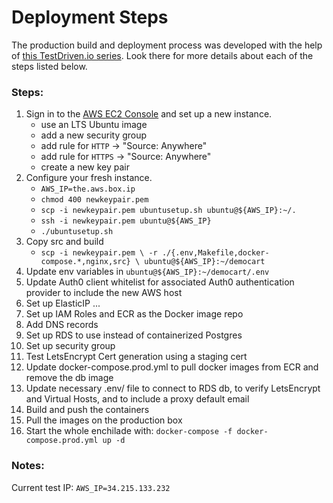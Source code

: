 # Deployment Steps

The production build and deployment process was developed with the help of
[this TestDriven.io series](https://testdriven.io/blog/django-docker-https-aws).
Look there for more details about each of the steps listed below.


### Steps:
1. Sign in to the [AWS EC2 Console](https://console.aws.amazon.com/ec2) and set
   up a new instance.
   - use an LTS Ubuntu image
   - add a new security group
   - add rule for `HTTP` -> "Source: Anywhere"
   - add rule for `HTTPS` -> "Source: Anywhere"
   - create a new key pair
2. Configure your fresh instance.
   - `AWS_IP=the.aws.box.ip`
   - `chmod 400 newkeypair.pem`
   - `scp -i newkeypair.pem ubuntusetup.sh ubuntu@${AWS_IP}:~/.`
   - `ssh -i newkeypair.pem ubuntu@${AWS_IP}`
   - `./ubuntusetup.sh`
3. Copy src and build
   - `scp -i newkeypair.pem \
       -r ./{.env,Makefile,docker-compose.*,nginx,src} \
       ubuntu@${AWS_IP}:~/democart`
4. Update env variables in `ubuntu@${AWS_IP}:~/democart/.env`
5. Update Auth0 client whitelist for associated Auth0 authentication provider
   to include the new AWS host
6. Set up ElasticIP ...
7. Set up IAM Roles and ECR as the Docker image repo
8. Add DNS records
9. Set up RDS to use instead of containerized Postgres
10. Set up security group
11. Test LetsEncrypt Cert generation using a staging cert
12. Update docker-compose.prod.yml to pull docker images from ECR and remove
    the db image
13. Update necessary .env/ file to connect to RDS db, to verify LetsEncrypt and
    Virtual Hosts, and to include a proxy default email
14. Build and push the containers
15. Pull the images on the production box
16. Start the whole enchilade with:
    `docker-compose -f docker-compose.prod.yml up -d`


### Notes:
Current test IP: `AWS_IP=34.215.133.232`
